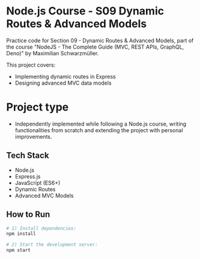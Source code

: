 # Node.js Course - S09 Dynamic Routes & Advanced Models

Practice code for Section 09 - Dynamic Routes & Advanced Models, part of the course "NodeJS - The Complete Guide (MVC, REST APIs, GraphQL, Deno)" by Maximilian Schwarzmüller.

This project covers:
- Implementing dynamic routes in Express
- Designing advanced MVC data models

# Project type
- Independently implemented while following a Node.js course, writing functionalities from scratch and extending the project with personal improvements.

## Tech Stack
- Node.js
- Express.js
- JavaScript (ES6+)
- Dynamic Routes
- Advanced MVC Models
## How to Run

```bash
# 1) Install dependencies:
npm install

# 2) Start the development server:
npm start
```
